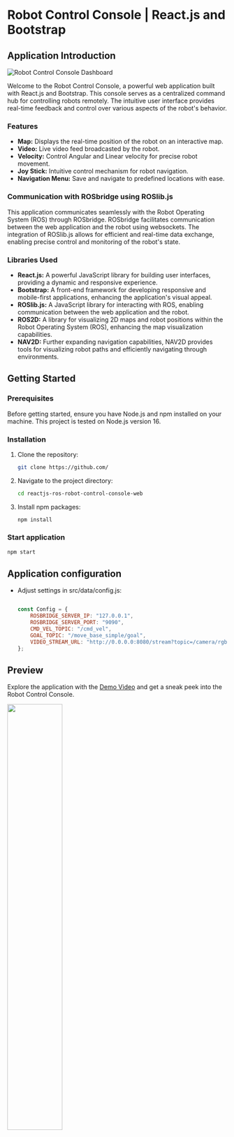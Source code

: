 # Robot Control Console | React.js and Bootstrap

## Application Introduction

![Robot Control Console Dashboard](resources/robot-control-console-dashboard.png?raw=true)

Welcome to the Robot Control Console, a powerful web application built with React.js and Bootstrap. This console serves as a centralized command hub for controlling robots remotely. The intuitive user interface provides real-time feedback and control over various aspects of the robot's behavior.

### Features

- **Map:** Displays the real-time position of the robot on an interactive map.
- **Video:** Live video feed broadcasted by the robot.
- **Velocity:** Control Angular and Linear velocity for precise robot movement.
- **Joy Stick:** Intuitive control mechanism for robot navigation.
- **Navigation Menu:** Save and navigate to predefined locations with ease.

### Communication with ROSbridge using ROSlib.js

This application communicates seamlessly with the Robot Operating System (ROS) through ROSbridge. ROSbridge facilitates communication between the web application and the robot using websockets. The integration of ROSlib.js allows for efficient and real-time data exchange, enabling precise control and monitoring of the robot's state.

### Libraries Used

- **React.js:** A powerful JavaScript library for building user interfaces, providing a dynamic and responsive experience.
- **Bootstrap:** A front-end framework for developing responsive and mobile-first applications, enhancing the application's visual appeal.
- **ROSlib.js:** A JavaScript library for interacting with ROS, enabling communication between the web application and the robot.
- **ROS2D:** A library for visualizing 2D maps and robot positions within the Robot Operating System (ROS), enhancing the map visualization capabilities.
- **NAV2D:** Further expanding navigation capabilities, NAV2D provides tools for visualizing robot paths and efficiently navigating through environments.

## Getting Started

### Prerequisites

Before getting started, ensure you have Node.js and npm installed on your machine. This project is tested on Node.js version 16.

### Installation

1. Clone the repository:

    ```bash
    git clone https://github.com/
    ```

2. Navigate to the project directory:

    ```bash
    cd reactjs-ros-robot-control-console-web
    ```

3. Install npm packages:

    ```bash
    npm install
    ```

### Start application

```bash
npm start
```

## Application configuration
  
- Adjust settings in src/data/config.js:
  
    ```JavaScript

    const Config = {
        ROSBRIDGE_SERVER_IP: "127.0.0.1",
        ROSBRIDGE_SERVER_PORT: "9090",
        CMD_VEL_TOPIC: "/cmd_vel",
        GOAL_TOPIC: "/move_base_simple/goal",
        VIDEO_STREAM_URL: "http://0.0.0.0:8080/stream?topic=/camera/rgb/image_raw&type=mjpeg&width=300&height=200"
    };

    ```

## Preview

Explore the application with the [Demo Video](https://www.youtube.com/watch?v=hW2OXsxlDro) and get a sneak peek into the Robot Control Console.

[<!-- markdownlint-allow HTML --><img src="resources/yt.jpg" width="50%">](https://www.youtube.com/watch?v=hW2OXsxlDro "ROS Robot Control Console using React JS and Bootstrap")

